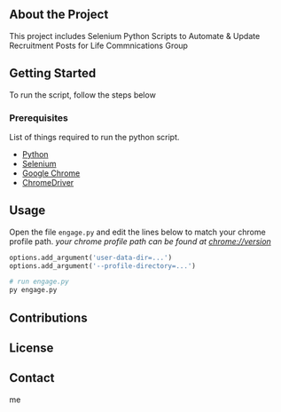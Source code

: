 ## About the Project

This project includes Selenium Python Scripts to Automate & Update Recruitment Posts for
Life Commnications Group


## Getting Started
To run the script, follow the steps below


### Prerequisites
List of things required to run the python script.
* [Python](https://www.python.org/downloads/)
* [Selenium](https://selenium-python.readthedocs.io/installation.html)
* [Google Chrome](https://www.google.com/chrome/)
* [ChromeDriver](https://chromedriver.chromium.org/downloads)


## Usage

Open the file `engage.py` and edit the lines below to match your chrome profile path.
_your chrome profile path can be found at [chrome://version](chrome://version)_
```python
options.add_argument('user-data-dir=...')
options.add_argument('--profile-directory=...')
```

```python
# run engage.py
py engage.py
```

## Contributions


## License


## Contact
me

